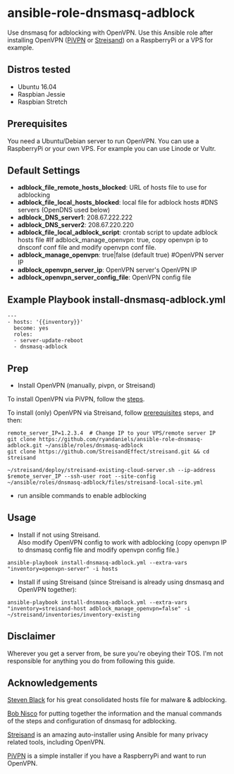 # ansible-role-dnsmasq-adblock

Use dnsmasq for adblocking with OpenVPN. Use this Ansible role after installing OpenVPN ([PiVPN](https://github.com/pivpn/pivpn) or [Streisand](https://github.com/StreisandEffect/streisand)) on a RaspberryPi or a VPS for example.  


Distros tested
------------

* Ubuntu 16.04
* Raspbian Jessie
* Raspbian Stretch


Prerequisites
------------

You need a Ubuntu/Debian server to run OpenVPN. You can use a RaspberryPi or your own VPS. For example you can use Linode or Vultr.


Default Settings
------------

- **adblock_file_remote_hosts_blocked**: URL of hosts file to use for adblocking
- **adblock_file_local_hosts_blocked**: local file for adblock hosts
#DNS servers (OpenDNS used below)
- **adblock_DNS_server1**: 208.67.222.222
- **adblock_DNS_server2**: 208.67.220.220
- **adblock_file_local_adblock_script**: crontab script to update adblock hosts file
#If adblock_manage_openvpn: true, copy openvpn ip to dnsconf conf file and modify openvpn conf file.
- **adblock_manage_openvpn**: true|false (default true)
#OpenVPN server IP
- **adblock_openvpn_server_ip**: OpenVPN server's OpenVPN IP
- **adblock_openvpn_server_config_file**: OpenVPN config file


Example Playbook install-dnsmasq-adblock.yml
------------

```
---
- hosts: '{{inventory}}'
  become: yes
  roles:
  - server-update-reboot
  - dnsmasq-adblock
```


Prep
------------

- Install OpenVPN (manually, pivpn, or Streisand)

To install OpenVPN via PiVPN, follow the [steps](https://github.com/pivpn/pivpn#installation).

To install (only) OpenVPN via Streisand, follow [prerequisites](https://github.com/StreisandEffect/streisand#prerequisites) steps, and then:
```
remote_server_IP=1.2.3.4  # Change IP to your VPS/remote server IP
git clone https://github.com/ryandaniels/ansible-role-dnsmasq-adblock.git ~/ansible/roles/dnsmasq-adblock
git clone https://github.com/StreisandEffect/streisand.git && cd streisand

~/streisand/deploy/streisand-existing-cloud-server.sh --ip-address $remote_server_IP --ssh-user root --site-config ~/ansible/roles/dnsmasq-adblock/files/streisand-local-site.yml
```

- run ansible commands to enable adblocking


Usage
------------

- Install if not using Streisand.  
Also modify OpenVPN config to work with adblocking (copy openvpn IP to dnsmasq config file and modify openvpn config file.)
```
ansible-playbook install-dnsmasq-adblock.yml --extra-vars "inventory=openvpn-server" -i hosts
```

- Install if using Streisand (since Streisand is already using dnsmasq and OpenVPN together):
```
ansible-playbook install-dnsmasq-adblock.yml --extra-vars "inventory=streisand-host adblock_manage_openvpn=false" -i ~/streisand/inventories/inventory-existing
```


Disclaimer
----------------
Wherever you get a server from, be sure you're obeying their TOS. I'm not responsible for anything you do from following this guide.


Acknowledgements
----------------
[Steven Black](https://github.com/StevenBlack/hosts) for his great consolidated hosts file for malware & adblocking.

[Bob Nisco](https://github.com/BobNisco/adblocking-vpn) for putting together the information and the manual commands of the steps and configuration of dnsmasq for adblocking.

[Streisand](https://github.com/StreisandEffect/streisand) is an amazing auto-installer using Ansible for many privacy related tools, including OpenVPN.

[PiVPN](https://github.com/pivpn/pivpn) is a simple installer if you have a RaspberryPi and want to run OpenVPN.

